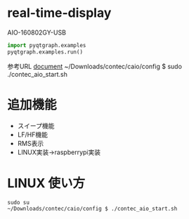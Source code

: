 # real-time-display
AIO-160802GY-USB
```python
import pyqtgraph.examples
pyqtgraph.examples.run()
```

参考URL
[document](https://help.contec.com/pc-helper/api-tool-wdm/jp/APITOOL.htm)
~/Downloads/contec/caio/config $ sudo ./contec_aio_start.sh


# 追加機能
- スイープ機能
- LF/HF機能
- RMS表示
- LINUX実装->raspberrypi実装
  

# LINUX 使い方
```
sudo su
~/Downloads/contec/caio/config $ ./contec_aio_start.sh

```
